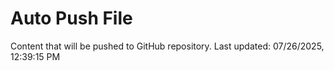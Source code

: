 # Auto Push File

Content that will be pushed to GitHub repository.
Last updated: 07/26/2025, 12:39:15 PM